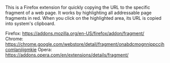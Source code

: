This is a Firefox extension for quickly copying the URL to the specific fragment of a web page.
It works by highlighting all addressable page fragments in red. When you click on the highlighted area, its URL is copied into system's clipboard.

Firefox: https://addons.mozilla.org/en-US/firefox/addon/fragment/  
Chrome: https://chrome.google.com/webstore/detail/fragment/onabdcmognnippccjhcomlaniijgmkie
Opera: https://addons.opera.com/en/extensions/details/fragment/
